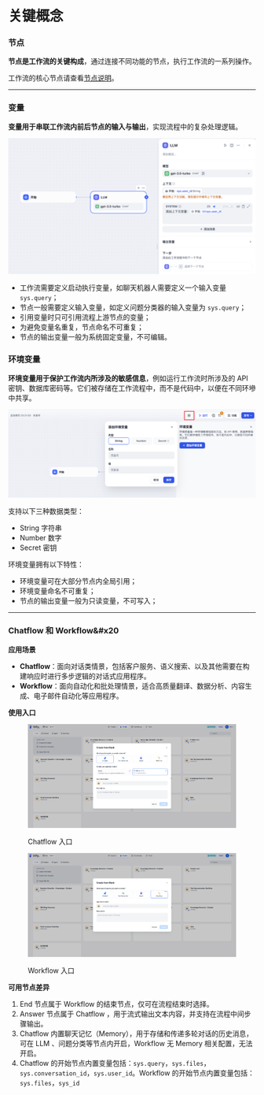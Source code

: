 # 关键概念

### 节点

**节点是工作流的关键构成**，通过连接不同功能的节点，执行工作流的一系列操作。

工作流的核心节点请查看[节点说明](node/)。

***

### 变量

**变量用于串联工作流内前后节点的输入与输出**，实现流程中的复杂处理逻辑。

![](../../../img/zh-variables.png)

* 工作流需要定义启动执行变量，如聊天机器人需要定义一个输入变量 `sys.query`；
* 节点一般需要定义输入变量，如定义问题分类器的输入变量为 `sys.query`；
* 引用变量时只可引用流程上游节点的变量；
* 为避免变量名重复，节点命名不可重复；
* 节点的输出变量一般为系统固定变量，不可编辑。

### 环境变量

**环境变量用于保护工作流内所涉及的敏感信息**，例如运行工作流时所涉及的 API 密钥、数据库密码等。它们被存储在工作流程中，而不是代码中，以便在不同环墋中共享。

![](../../../img/zh-env-variables.png)

支持以下三种数据类型：

- String 字符串
- Number 数字
- Secret 密钥

环境变量拥有以下特性：

* 环境变量可在大部分节点内全局引用；
* 环境变量命名不可重复；
* 节点的输出变量一般为只读变量，不可写入；

***

### Chatflow 和 Workflow&#x20

**应用场景**

* **Chatflow**：面向对话类情景，包括客户服务、语义搜索、以及其他需要在构建响应时进行多步逻辑的对话式应用程序。
* **Workflow**：面向自动化和批处理情景，适合高质量翻译、数据分析、内容生成、电子邮件自动化等应用程序。

**使用入口**

<figure><img src="../../.gitbook/assets/output.png" alt=""><figcaption><p>Chatflow 入口</p></figcaption></figure>

<figure><img src="../../.gitbook/assets/output (4).png" alt=""><figcaption><p>Workflow 入口</p></figcaption></figure>

**可用节点差异**

1. End 节点属于 Workflow 的结束节点，仅可在流程结束时选择。
2. Answer 节点属于 Chatflow ，用于流式输出文本内容，并支持在流程中间步骤输出。
3. Chatflow 内置聊天记忆（Memory），用于存储和传递多轮对话的历史消息，可在 LLM 、问题分类等节点内开启，Workflow 无 Memory 相关配置，无法开启。
4. Chatflow 的开始节点内置变量包括：`sys.query`，`sys.files`，`sys.conversation_id`，`sys.user_id`。Workflow 的开始节点内置变量包括：`sys.files`，`sys_id`

